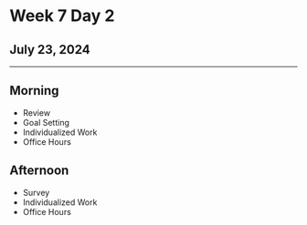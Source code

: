 # Week 7 Day 2
## July 23, 2024

---

## Morning

- Review
- Goal Setting
- Individualized Work
- Office Hours

## Afternoon

- Survey
- Individualized Work
- Office Hours
